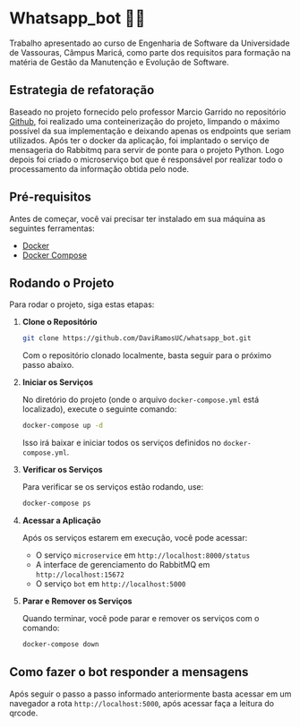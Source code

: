# Whatsapp_bot 🐍🐍

Trabalho apresentado ao curso de Engenharia de Software da Universidade de Vassouras, Câmpus Maricá, como parte dos requisitos para formação na matéria de Gestão da Manutenção e Evolução de Software. 

## Estrategia de refatoração

Baseado no projeto fornecido pelo professor Marcio Garrido no repositório [Github](https://github.com/marciogarridoLaCop/gmes_refatoracao), foi realizado uma conteinerização do projeto, limpando o máximo possível da sua implementação e deixando apenas os endpoints que seriam utilizados. Após ter o docker da aplicação, foi implantado o serviço de mensageria do Rabbitmq para servir de ponte para o projeto Python.
Logo depois foi criado o microserviço bot que é responsável por realizar todo o processamento da informação obtida pelo node.

## Pré-requisitos

Antes de começar, você vai precisar ter instalado em sua máquina as seguintes ferramentas:

- [Docker](https://www.docker.com/products/docker-desktop)
- [Docker Compose](https://docs.docker.com/compose/install/)

## Rodando o Projeto

Para rodar o projeto, siga estas etapas:

1. **Clone o Repositório**

   ```bash
   git clone https://github.com/DaviRamosUC/whatsapp_bot.git
   ```

   Com o repositório clonado localmente, basta seguir para o próximo passo abaixo.

2. **Iniciar os Serviços**

   No diretório do projeto (onde o arquivo `docker-compose.yml` está localizado), execute o seguinte comando:

   ```bash
   docker-compose up -d
   ```

   Isso irá baixar e iniciar todos os serviços definidos no  `docker-compose.yml`.

3. **Verificar os Serviços**

   Para verificar se os serviços estão rodando, use:

   ```bash
   docker-compose ps
   ```

4. **Acessar a Aplicação**

   Após os serviços estarem em execução, você pode acessar:
   
   - O serviço `microservice` em `http://localhost:8000/status`
   - A interface de gerenciamento do RabbitMQ em `http://localhost:15672`
   - O serviço `bot` em `http://localhost:5000`

5. **Parar e Remover os Serviços**

   Quando terminar, você pode parar e remover os serviços com o comando:

   ```bash
   docker-compose down
   ```

## Como fazer o bot responder a mensagens

Após seguir o passo a passo informado anteriormente basta acessar em um navegador a rota `http://localhost:5000`, após acessar faça a leitura do qrcode.
